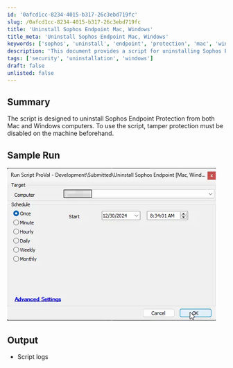 ```yaml
---
id: '0afcd1cc-8234-4015-b317-26c3ebd719fc'
slug: /0afcd1cc-8234-4015-b317-26c3ebd719fc
title: 'Uninstall Sophos Endpoint Mac, Windows'
title_meta: 'Uninstall Sophos Endpoint Mac, Windows'
keywords: ['sophos', 'uninstall', 'endpoint', 'protection', 'mac', 'windows']
description: 'This document provides a script for uninstalling Sophos Endpoint Protection from both Mac and Windows computers. It requires disabling tamper protection on the machine prior to execution. The document includes details on sample runs and output logs.'
tags: ['security', 'uninstallation', 'windows']
draft: false
unlisted: false
---
```


## Summary

The script is designed to uninstall Sophos Endpoint Protection from both Mac and Windows computers. To use the script, tamper protection must be disabled on the machine beforehand.

## Sample Run

![Sample Run](../../../static/img/docs/0afcd1cc-8234-4015-b317-26c3ebd719fc/image_1.webp)

## Output

- Script logs
